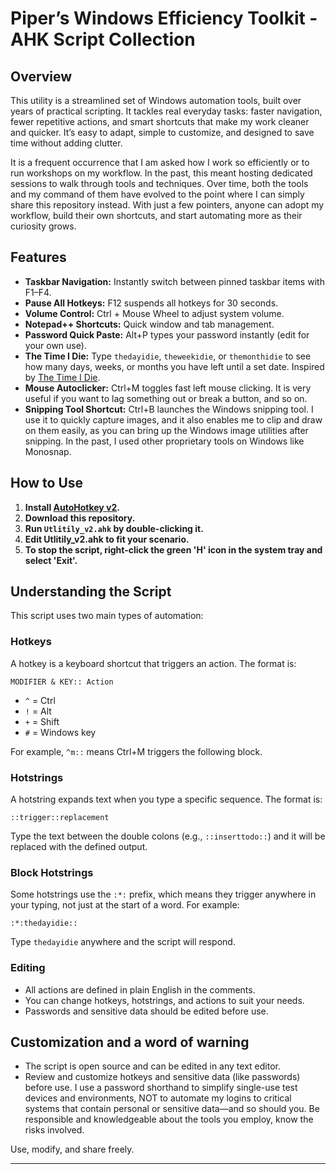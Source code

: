 # Piper’s Windows Efficiency Toolkit - AHK Script Collection

## Overview
This utility is a streamlined set of Windows automation tools, built over years of practical scripting. It tackles real everyday tasks: faster navigation, fewer repetitive actions, and smart shortcuts that make my work cleaner and quicker. It’s easy to adapt, simple to customize, and designed to save time without adding clutter.

It is a frequent occurrence that I am asked how I work so efficiently or to run workshops on my workflow. In the past, this meant hosting dedicated sessions to walk through tools and techniques. Over time, both the tools and my command of them have evolved to the point where I can simply share this repository instead. With just a few pointers, anyone can adopt my workflow, build their own shortcuts, and start automating more as their curiosity grows.

## Features
- **Taskbar Navigation:** Instantly switch between pinned taskbar items with F1–F4.
- **Pause All Hotkeys:** F12 suspends all hotkeys for 30 seconds.
- **Volume Control:** Ctrl + Mouse Wheel to adjust system volume.
- **Notepad++ Shortcuts:** Quick window and tab management.
- **Password Quick Paste:** Alt+P types your password instantly (edit for your own use).
- **The Time I Die:** Type `thedayidie`, `theweekidie`, or `themonthidie` to see how many days, weeks, or months you have left until a set date. Inspired by [The Time I Die](https://github.com/sipistab/The-Time-I-Die).
- **Mouse Autoclicker:** Ctrl+M toggles fast left mouse clicking. It is very useful if you want to lag something out or break a button, and so on.
- **Snipping Tool Shortcut:** Ctrl+B launches the Windows snipping tool. I use it to quickly capture images, and it also enables me to clip and draw on them easily, as you can bring up the Windows image utilities after snipping. In the past, I used other proprietary tools on Windows like Monosnap.

## How to Use
1. **Install [AutoHotkey v2](https://www.autohotkey.com/download/).**
2. **Download this repository.**
3. **Run `Utlitily_v2.ahk` by double-clicking it.**
4. **Edit Utlitily_v2.ahk to fit your scenario.**
5. **To stop the script, right-click the green 'H' icon in the system tray and select 'Exit'.**

## Understanding the Script
This script uses two main types of automation:

### Hotkeys
A hotkey is a keyboard shortcut that triggers an action. The format is:

```
MODIFIER & KEY:: Action
```
- `^` = Ctrl
- `!` = Alt
- `+` = Shift
- `#` = Windows key

For example, `^m::` means Ctrl+M triggers the following block.

### Hotstrings
A hotstring expands text when you type a specific sequence. The format is:

```
::trigger::replacement
```
Type the text between the double colons (e.g., `::inserttodo::`) and it will be replaced with the defined output.

### Block Hotstrings
Some hotstrings use the `:*:` prefix, which means they trigger anywhere in your typing, not just at the start of a word. For example:

```
:*:thedayidie::
```
Type `thedayidie` anywhere and the script will respond.

### Editing
- All actions are defined in plain English in the comments.
- You can change hotkeys, hotstrings, and actions to suit your needs.
- Passwords and sensitive data should be edited before use.

## Customization and a word of warning
- The script is open source and can be edited in any text editor.
- Review and customize hotkeys and sensitive data (like passwords) before use. I use a password shorthand to simplify single-use test devices and environments, NOT to automate my logins to critical systems that contain personal or sensitive data—and so should you. Be responsible and knowledgeable about the tools you employ, know the risks involved.
 
 
 
Use, modify, and share freely.

---
